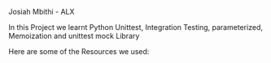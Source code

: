 Josiah Mbithi - ALX

In this Project we learnt Python Unittest, Integration Testing, parameterized, Memoization and unittest mock Library

Here are some of the Resources we used:

